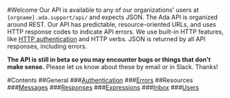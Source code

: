 #Welcome
Our API is available to any of our organizations' users at `{orgname}.ada.support/api/` and expects JSON. The Ada API is organized around REST. Our API has predictable, resource-oriented URLs, and uses HTTP response codes to indicate API errors. We use built-in HTTP features, like [HTTP authentication](authentication.md) and HTTP verbs. JSON is returned by all API responses, including errors.

**The API is still in beta so you may encounter bugs or things that don't make sense.** Please let us know about these by email or in Slack. Thanks!

#Contents
##General
###[Authentication](authentication.md)
###[Errors](errors.md)
##Resources
###[Messages](messages.md)
###[Responses](responses.md)
###[Expressions](expressions.md)
###[Inbox](inbox.md)
###[Users](users.md)

